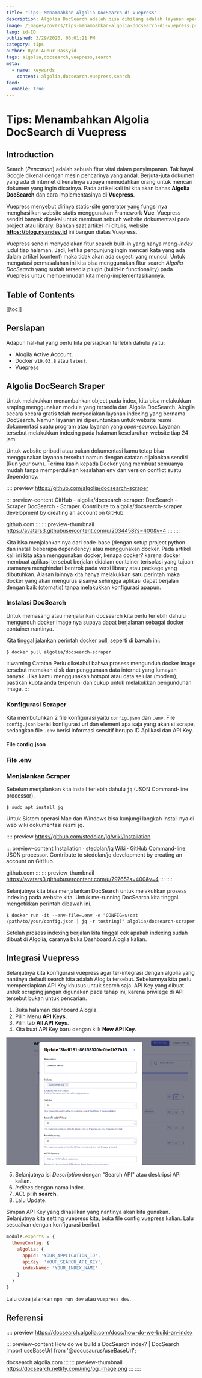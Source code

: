 ```yaml
---
title: "Tips: Menambahkan Algolia DocSearch di Vuepress"
description: Algolia DocSearch adalah bisa dibilang adalah layanan open-source untuk web dokumentasi yang disediakan oleh Algolia...
image: /images/covers/tips-menambahkan-algolia-docsearch-di-vuepress.png
lang: id-ID
published: 3/29/2020, 06:01:21 PM
category: tips
author: Ryan Aunur Rassyid
tags: algolia,docsearch,vuepress,search
meta:
  - name: keywords
    content: algolia,docsearch,vuepress,search
feed:
  enable: true
---
```

# Tips: Menambahkan Algolia DocSearch di Vuepress

<Author name="Ryan Aunur Rassyid" />
<FeaturedImage 
  src="/images/covers/tips-menambahkan-algolia-docsearch-di-vuepress.png"
  source="docsearch.algolia.com"
  sourceLink="https://docsearch.algolia.com" />

## Introduction
Search (*Pencarian*) adalah sebuah fitur vital dalam penyimpanan. Tak hayal Google dikenal dengan mesin pencarinya yang andal. Berjuta-juta dokumen yang ada di internet dikenalinya supaya memudahkan orang untuk mencari dokumen yang ingin dicarinya. Pada artikel kali ini kita akan bahas **Algolia DocSearch** dan cara implementasinya di **Vuepress**.

Vuepress menyebut dirinya static-site generator yang fungsi nya menghasilkan website statis menggunakan Framework **Vue**. Vuepress sendiri banyak dipakai untuk membuat sebuah website dokumentasi pada project atau library. Bahkan saat artikel ini ditulis, website **https://blog.nyandev.id** ini bangun diatas Vuepress.

Vuepress sendiri menyediakan fitur search built-in yang hanya meng-*index* judul tiap halaman. Jadi, ketika pengunjung ingin mencari kata yang ada dalam artikel (content) maka tidak akan ada sugesti yang muncul. Untuk mengatasi permasalahan ini kita bisa menggunakan fitur search *Algolia DocSearch* yang sudah tersedia plugin (build-in functionality) pada Vuepress untuk mempermudah kita meng-implementasikannya.

## Table of Contents
[[toc]]

## Persiapan
Adapun hal-hal yang perlu kita persiapkan terlebih dahulu yaitu:

- Alogila Active Account.
- Docker `v19.03.8` atau `latest`.
- Vuepress

## Algolia DocSearch Sraper
Untuk melakukkan menambahkan object pada index, kita bisa melakukkan sraping menggunakan module yang tersedia dari Algolia DocSearch. Alogila secara secara gratis telah menyediakan layanan indexing yang bernama DocSearch. Namun layanan ini diperuntunkan untuk website resmi dokumentasi suatu program atau layanan yang *open-source*. Layanan tersebut melakukkan indexing pada halaman keseluruhan website tiap 24 jam. 

Untuk website pribadi atau bukan dokumentasi kamu tetap bisa menggunakan layanan tersebut namun dengan catatan dijalankan sendiri (Run your own). Terima kasih kepada Docker yang membuat semuanya mudah tanpa memperdulikan kesalahan env dan version conflict suatu dependency. 

:::: preview https://github.com/algolia/docsearch-scraper

::: preview-content GitHub - algolia/docsearch-scraper: DocSearch - Scraper
DocSearch - Scraper. Contribute to algolia/docsearch-scraper development by creating an account on GitHub.

github.com
:::
::: preview-thumbnail https://avatars3.githubusercontent.com/u/2034458?s=400&v=4
:::
::::

Kita bisa menjalankan nya dari code-base (dengan setup project python dan install beberapa dependency) atau menggunakan docker. Pada artikel kali ini kita akan menggunakan docker, kenapa docker? karena docker membuat aplikasi tersebut berjalan didalam container terisolasi yang tujuan utamanya menghindari bentrok pada versi library atau package yang dibutuhkan. Alasan lainnya kita hanya melakukkan satu perintah maka docker yang akan mengurus sisanya sehingga aplikasi dapat berjalan dengan baik (otomatis) tanpa melakukkan konfigurasi apapun.

### Instalasi DocSearch
Untuk memasang atau menjalankan docsearch kita perlu terlebih dahulu mengunduh docker image nya supaya dapat berjalanan sebagai docker container nantinya.

Kita tinggal jalankan perintah docker pull, seperti di bawah ini:

```shell
$ docker pull algolia/docsearch-scraper
```

:::warning Catatan
Perlu diketahui bahwa prosess mengunduh docker image tersebut memakan disk dan penggunaan data internet yang lumayan banyak. Jika kamu menggunakan hotspot atau data selular (modem), pastikan kuota anda terpenuhi dan cukup untuk melakukkan pengunduhan image. 
:::

### Konfigurasi Scraper
Kita membutuhkan 2 file konfigurasi yaitu `config.json` dan `.env`. File `config.json` berisi konfigurasi url dan element apa saja yang akan si scrape, sedangkan file `.env` berisi informasi sensitif berupa ID Aplikasi dan API Key.

#### File config.json
<Gist id="d5c7d2b9da18bb58d48b7f3dc0c9acce" file="config.json" />

### File .env
<Gist id="d5c7d2b9da18bb58d48b7f3dc0c9acce" file=".env" />

### Menjalankan Scraper
Sebelum menjalankan kita install terlebih dahulu `jq` (JSON Command-line processor). 

```shell
$ sudo apt install jq
```

Untuk Sistem operasi Mac dan Windows bisa kunjungi langkah install nya di web wiki dokumentasi resmi jq.

:::: preview https://github.com/stedolan/jq/wiki/Installation

::: preview-content Installation · stedolan/jq Wiki · GitHub
Command-line JSON processor. Contribute to stedolan/jq development by creating an account on GitHub.

github.com
:::
::: preview-thumbnail https://avatars3.githubusercontent.com/u/79765?s=400&v=4
:::
::::

Selanjutnya kita bisa menjalankan DocSearch untuk melakukkan prosess indexing pada website kita. Untuk me-running DocSearch kita tinggal mengetikkan perintah dibawah ini.

```shell
$ docker run -it --env-file=.env -e "CONFIG=$(cat /path/to/your/config.json | jq -r tostring)" algolia/docsearch-scraper
```

Setelah prosess indexing berjalan kita tinggal cek apakah indexing sudah dibuat di Algolia, caranya buka Dashboard Aloglia kalian.

## Integrasi Vuepress
Selanjutnya kita konfigurasi vuepress agar ter-integrasi dengan algolia yang nantinya default search kita adalah Alogila tersebut. Sebelumnya kita perlu mempersiapkan API Key khusus untuk search saja. API Key yang dibuat untuk scraping jangan digunakan pada tahap ini, karena privilege di API tersebut bukan untuk pencarian. 

1. Buka halaman dashboard Alogila.
2. Pilih Menu **API Keys**.
3. Pilih tab **All API Keys**.
4. Kita buat API Key baru dengan klik **New API Key**.

![Algolia API Key Search](/images/posts/algolia-keys-search.png)

5. Selanjutnya isi *Description* dengan "Search API" atau deskripsi API kalian.
6. *Indices* dengan nama Index.
7. *ACL* pilih **search**.
8. Lalu Update.

Simpan API Key yang dihasilkan yang nantinya akan kita gunakan. Selanjutnya kita setting vuepress kita, buka file config vuepress kalian. Lalu sesuaikan dengan konfigurasi berikut.

```js
module.exports = {
  themeConfig: {
    algolia: {
      appId: 'YOUR_APPLICATION_ID',
      apiKey: 'YOUR_SEARCH_API_KEY',
      indexName: 'YOUR_INDEX_NAME'
    }
  }
}
```

Lalu coba jalankan `npm run dev` atau `vuepress dev`. 

## Referensi
:::: preview https://docsearch.algolia.com/docs/how-do-we-build-an-index

::: preview-content How do we build a DocSearch index? | DocSearch
import useBaseUrl from '@docusaurus/useBaseUrl';

docsearch.algolia.com
:::
::: preview-thumbnail https://docsearch.netlify.com/img/og_image.png
:::
::::

<Disqus />
